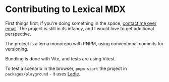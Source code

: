 # Contributing to Lexical MDX

First things first, if you're doing something in the space, [contact me over email](https://github.com/petyosi/). 
The project is still in its infancy, and I would love to get additional perspective.

The project is a lerna monorepo with PNPM, using conventional commits for versioning.

Bundling is done with Vite, and tests are using Vitest.

To test a scenario in the browser, `pnpm start` the project in `packages/playground` - it uses [Ladle](https://ladle.dev/).
